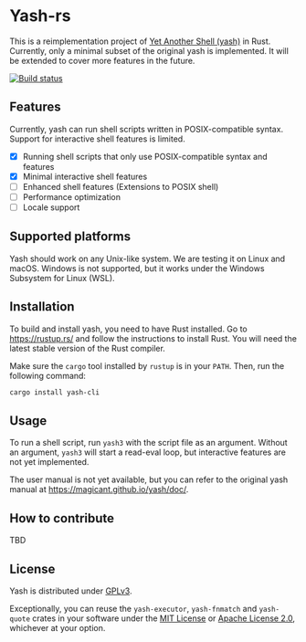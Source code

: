 # Yash-rs

This is a reimplementation project of [Yet Another Shell (yash)](https://magicant.github.io/yash/) in Rust.
Currently, only a minimal subset of the original yash is implemented.
It will be extended to cover more features in the future.

[![Build status](https://github.com/magicant/yash-rs/actions/workflows/ci.yml/badge.svg)](https://github.com/magicant/yash-rs/actions/workflows/ci.yml)

## Features

Currently, yash can run shell scripts written in POSIX-compatible syntax.
Support for interactive shell features is limited.

- [x] Running shell scripts that only use POSIX-compatible syntax and features
- [x] Minimal interactive shell features
- [ ] Enhanced shell features (Extensions to POSIX shell)
- [ ] Performance optimization
- [ ] Locale support

## Supported platforms

Yash should work on any Unix-like system.
We are testing it on Linux and macOS.
Windows is not supported, but it works under the Windows Subsystem for Linux (WSL).

## Installation

To build and install yash, you need to have Rust installed.
Go to <https://rustup.rs/> and follow the instructions to install Rust.
You will need the latest stable version of the Rust compiler.

Make sure the `cargo` tool installed by `rustup` is in your `PATH`.
Then, run the following command:

```sh
cargo install yash-cli
```

## Usage

To run a shell script, run `yash3` with the script file as an argument.
Without an argument, `yash3` will start a read-eval loop, but interactive features are not yet implemented.

The user manual is not yet available, but you can refer to the original yash manual at <https://magicant.github.io/yash/doc/>.

## How to contribute

TBD

## License

Yash is distributed under [GPLv3](yash-cli/LICENSE-GPL).

Exceptionally, you can reuse the `yash-executor`, `yash-fnmatch` and
`yash-quote` crates in your software under the
[MIT License](yash-quote/LICENSE-MIT) or
[Apache License 2.0](yash-quote/LICENSE-Apache), whichever at your option.

